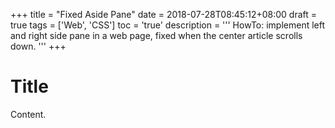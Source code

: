 +++
title       = "Fixed Aside Pane"
date        = 2018-07-28T08:45:12+08:00
draft       = true
tags        = ['Web', 'CSS']
toc         = 'true'
description = '''
HowTo: implement left and right side pane in a web page, fixed when the center
article scrolls down.
'''
+++

# Title

Content.
